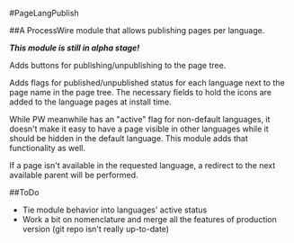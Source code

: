 #PageLangPublish

##A ProcessWire module that allows publishing pages per language.

**_This module is still in alpha stage!_**

Adds buttons for publishing/unpublishing to the page tree.

Adds flags for published/unpublished status for each language
next to the page name in the page tree. The necessary fields
to hold the icons are added to the language pages at install
time.

While PW meanwhile has an "active" flag for non-default languages,
it doesn't make it easy to have a page visible in other languages
while it should be hidden in the default language. This module
adds that functionality as well.

If a page isn't available in the requested language, a redirect
to the next available parent will be performed.

##ToDo

- Tie module behavior into languages' active status
- Work a bit on nomenclature and merge all the features of production version (git repo isn't really up-to-date)

